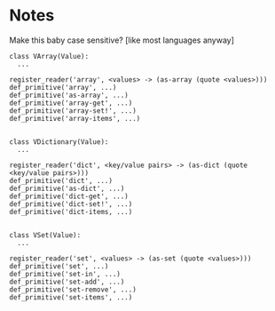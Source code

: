 # Notes

Make this baby case sensitive? [like most languages anyway]

    class VArray(Value):
      ...
    
    register_reader('array', <values> -> (as-array (quote <values>)))
    def_primitive('array', ...)
    def_primitive('as-array', ...)
    def_primitive('array-get', ...)
    def_primitive('array-set!', ...)
    def_primitive('array-items', ...)


    class VDictionary(Value):
      ...
    
    register_reader('dict', <key/value pairs> -> (as-dict (quote <key/value pairs>)))
    def_primitive('dict', ...)
    def_primitive('as-dict', ...)
    def_primitive('dict-get', ...)
    def_primitive('dict-set!', ...)
    def_primitive('dict-items, ...)


    class VSet(Value):
      ...
    
    register_reader('set', <values> -> (as-set (quote <values>)))
    def_primitive('set', ...)
    def_primitive('set-in', ...)
    def_primitive('set-add', ...)
    def_primitive('set-remove', ...)
    def_primitive('set-items', ...)

